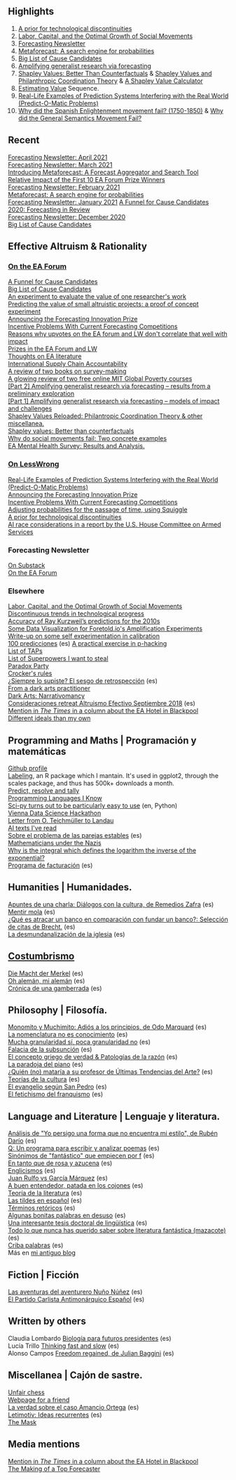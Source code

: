 
## Highlights
1. [A prior for technological discontinuities](https://www.lesswrong.com/posts/FaCqw2x59ZFhMXJr9/a-prior-for-technological-discontinuities)  
2. [Labor, Capital, and the Optimal Growth of Social Movements](https://nunosempere.github.io/ea/MovementBuildingForUtilityMaximizers.pdf)  
3. [Forecasting Newsletter](https://forecasting.substack.com)  
4. [Metaforecast: A search engine for probabilities](https://metaforecast.org/)  
5. [Big List of Cause Candidates](https://forum.effectivealtruism.org/posts/SCqRu6shoa8ySvRAa/big-list-of-cause-candidates)  
6. [Amplifying generalist research via forecasting](https://forum.effectivealtruism.org/posts/ZTXKHayPexA6uSZqE/part-2-amplifying-generalist-research-via-forecasting)  
7. [Shapley Values: Better Than Counterfactuals](https://forum.effectivealtruism.org/posts/XHZJ9i7QBtAJZ6byW/shapley-values-better-than-counterfactuals) &  [Shapley Values and Philanthropic Coordination Theory](https://forum.effectivealtruism.org/posts/3NYDwGvDbhwenpDHb/shapley-values-reloaded-philantropic-coordination-theory-and) & [A Shapley Value Calculator](http://shapleyvalue.com/)  
8. [Estimating Value](https://forum.effectivealtruism.org/s/AbrRsXM2PrCrPShuZ) Sequence. 
9. [Real-Life Examples of Prediction Systems Interfering with the Real World (Predict-O-Matic Problems)](https://www.lesswrong.com/posts/6bSjRezJDxR2omHKE/real-life-examples-of-prediction-systems-interfering-with)  
10. [Why did the Spanish Enlightenment movement fail? (1750-1850)](https://nunosempere.github.io/rat/spanishenlightenment) & [Why did the General Semantics Movement Fail?](https://nunosempere.github.io/rat/general-semantics)  


## Recent
[Forecasting Newsletter: April 2021](https://forecasting.substack.com/p/forecasting-newsletter-march-2021)  
[Forecasting Newsletter: March 2021](https://forecasting.substack.com/p/forecasting-newsletter-march-2021)  
[Introducing Metaforecast: A Forecast Aggregator and Search Tool](https://forum.effectivealtruism.org/posts/tEo5oXeSNcB3sYr8m/introducing-metaforecast-a-forecast-aggregator-and-search)  
[Relative Impact of the First 10 EA Forum Prize Winners](https://forum.effectivealtruism.org/posts/pqphZhx2nJocGCpwc/relative-impact-of-the-first-10-ea-forum-prize-winners)  
[Forecasting Newsletter: February 2021](https://forecasting.substack.com/p/forecasting-newsletter-february-2021)  
[Metaforecast: A search engine for probabilities](https://metaforecast.org/)  
[Forecasting Newsletter: January 2021](https://forecasting.substack.com/p/forecasting-newsletter-january-2021)
[A Funnel for Cause Candidates](https://forum.effectivealtruism.org/posts/iRA4Dd2bfX9nukSo3/a-funnel-for-cause-candidates)  
[2020: Forecasting in Review](https://forecasting.substack.com/p/2020-forecasting-in-review)  
[Forecasting Newsletter: December 2020](https://forecasting.substack.com/p/forecasting-newsletter-december-2020)  
[Big List of Cause Candidates](https://forum.effectivealtruism.org/posts/SCqRu6shoa8ySvRAa/big-list-of-cause-candidates)  

## Effective Altruism & Rationality

### [On the EA Forum](https://forum.effectivealtruism.org/users/nunosempere)  
[A Funnel for Cause Candidates](https://forum.effectivealtruism.org/posts/iRA4Dd2bfX9nukSo3/a-funnel-for-cause-candidates)  
[Big List of Cause Candidates](https://forum.effectivealtruism.org/posts/SCqRu6shoa8ySvRAa/big-list-of-cause-candidates)  
[An experiment to evaluate the value of one researcher's work](https://forum.effectivealtruism.org/posts/udGBF8YWshCKwRKTp/an-experiment-to-evaluate-the-value-of-one-researcher-s-work)  
[Predicting the value of small altruistic projects: a proof of concept experiment](https://forum.effectivealtruism.org/posts/qb56nicbnj9asSemx/predicting-the-value-of-small-altruistic-projects-a-proof-of)  
[Announcing the Forecasting Innovation Prize](https://forum.effectivealtruism.org/posts/8Nwy3tX2WnDDSTRoi/announcing-the-forecasting-innovation-prize)  
[Incentive Problems With Current Forecasting Competitions](https://forum.effectivealtruism.org/posts/ztmBA8v6KvGChxw92/incentive-problems-with-current-forecasting-competitions)  
[Reasons why upvotes on the EA forum and LW don't correlate that well with impact](https://forum.effectivealtruism.org/posts/GseREh8MEEuLCZayf/nunosempere-s-shortform?commentId=kLuhtmQRZBJpcaHhH)  
[Prizes in the EA Forum and LW](https://forum.effectivealtruism.org/posts/GseREh8MEEuLCZayf/nunosempere-s-shortform?commentId=WPStS4qhJS7Mz6KCA)  
[Thoughts on EA literature](https://forum.effectivealtruism.org/posts/Bc8J5P938BmzBuL9Y/when-can-writing-fiction-change-the-world?commentId=RnEpvpozD5tEEsM9b)  
[International Supply Chain Accountability](https://forum.effectivealtruism.org/posts/ME4zE34KBSYnt6hGp/new-top-ea-cause-international-supply-chain-accountability)  
[A review of two books on survey-making](https://forum.effectivealtruism.org/posts/DCcciuLxRveSkBng2/a-review-of-two-books-on-survey-making)  
[A glowing review of two free online MIT Global Poverty courses](https://forum.effectivealtruism.org/posts/S3vAPRp2XQ9BdDbPz/a-glowing-review-of-two-free-online-mit-global-poverty)  
[[Part 2] Amplifying generalist research via forecasting – results from a preliminary exploration](https://forum.effectivealtruism.org/posts/ZTXKHayPexA6uSZqE/part-2-amplifying-generalist-research-via-forecasting)  
[[Part 1] Amplifying generalist research via forecasting – models of impact and challenges](https://forum.effectivealtruism.org/posts/ZCZZvhYbsKCRRDTct/part-1-amplifying-generalist-research-via-forecasting-models)  
[Shapley Values Reloaded: Philantropic Coordination Theory & other miscellanea.](https://forum.effectivealtruism.org/posts/3NYDwGvDbhwenpDHb/shapley-values-reloaded-philantropic-coordination-theory-and)  
[Shapley values: Better than counterfactuals](https://forum.effectivealtruism.org/posts/XHZJ9i7QBtAJZ6byW/shapley-values-better-than-counterfactuals)  
[Why do social movements fail: Two concrete examples](https://forum.effectivealtruism.org/posts/7Pxx7kSQejX2MM2tE/why-do-social-movements-fail-two-concrete-examples)  
[EA Mental Health Survey: Results and Analysis.](https://forum.effectivealtruism.org/posts/FheKNFgPqEsN8Nxuv/ea-mental-health-survey-results-and-analysis)  

### [On LessWrong](https://www.lesswrong.com/users/nunosempere)  
[Real-Life Examples of Prediction Systems Interfering with the Real World (Predict-O-Matic Problems)](https://www.lesswrong.com/posts/6bSjRezJDxR2omHKE/real-life-examples-of-prediction-systems-interfering-with)  
[Announcing the Forecasting Innovation Prize](https://www.lesswrong.com/posts/WRqvohbWoq2wQkxKN/announcing-the-forecasting-innovation-prize)  
[Incentive Problems With Current Forecasting Competitions](https://www.lesswrong.com/posts/tyNrj2wwHSnb4tiMk/incentive-problems-with-current-forecasting-competitions)  
[Adjusting probabilities for the passage of time, using Squiggle](https://www.lesswrong.com/posts/j8o6sgRerE3tqNWdj/adjusting-probabilities-for-the-passage-of-time-using)  
[A prior for technological discontinuities](https://www.lesswrong.com/posts/FaCqw2x59ZFhMXJr9/a-prior-for-technological-discontinuities)  
[AI race considerations in a report by the U.S. House Committee on Armed Services](https://www.lesswrong.com/posts/87aqBTkhTgfzhu5po/ai-race-considerations-in-a-report-by-the-u-s-house)  

### Forecasting Newsletter
[On Substack](https://forecasting.substack.com/)  
[On the EA Forum](https://forum.effectivealtruism.org/s/HXtZvHqsKwtAYP6Y7)  

### Elsewhere
[Labor, Capital, and the Optimal Growth of Social Movements](https://nunosempere.github.io/ea/MovementBuildingForUtilityMaximizers.pdf)  
[Discontinuous trends in technological progress](https://nunosempere.github.io/rat/Discontinuous-Progress.html)  
[Accuracy of Ray Kurzweil’s predictions for the 2010s](https://nunosempere.github.io/rat/KurzweilPredictionsForThe2010s.html)  
[Some Data Visualization for Foretold.io's Amplification Experiments](https://observablehq.com/@nunosempere/plots-for-the-amplification-experiment)  
[Write-up on some self experimentation in calibration](https://nunosempere.github.io/rat/Self-experimentation-calibration.html)  
[100 predicciones](https://nunosempere.github.io/rat/100-predicciones-en-100-dias.html) (es) 
[A practical exercise in p-hacking](https://nunosempere.github.io/rat/eamentalhealth/p-hacking.html)  
[List of TAPs](https://nunosempere.github.io/rat/list-of-taps.html)  
[List of Superpowers I want to steal](https://nunosempere.github.io/)  
[Paradox Party](https://nunosempere.github.io/rat/paradox-party.html)  
[Crocker's rules](https://nunosempere.github.io/)  
[¿Siempre lo supiste? El sesgo de retrospección](https://nunosempere.github.io/) (es)  
[From a dark arts practitioner](https://nunosempere.github.io/rat/dark_arts.html)  
[Dark Arts: Narrativomancy](https://nunosempere.github.io/miscellanea/narrativomancy.html)  
[Consideraciones retreat Altruismo Efectivo Septiembre 2018](https://nunosempere.github.io/rat/AE-retreat.html) (es)  
[Mention in *The Times* in a column about the EA Hotel in Blackpool](https://nunosempere.github.io/rat/The-Times.html)  
[Different ideals than my own](https://nunosempere.github.io/rat/Different-Ideals.html)  

## Programming and Maths  | Programación y matemáticas
[Github profile](https://github.com/NunoSempere)  
[Labeling](https://github.com/NunoSempere/labeling), an R package which I mantain. It's used in ggplot2, through the scales package, and thus has 500k+ downloads a month.  
[Predict, resolve and tally](https://github.com/NunoSempere/PredictResolveTally)  
[Programming Languages I Know](http://nunosempere.github.io/maths-prog/ProgrammingLanguagesIknow)  
[Sci-py turns out to be particularly easy to use](https://nunosempere.github.io/maths-prog/MachineLearningDemystified/) (en, Python)  
[Vienna Data Science Hackathon](https://nunosempere.github.io/maths-prog/Vienna-Data-Science-Hackathon-May-4-2019/)  
[Letter from O. Teichmüller to Landau](https://nunosempere.github.io/maths-prog/teichmuller.html)  
[AI texts I've read](https://nunosempere.github.io/maths-prog/ai.html)  
[Sobre el problema de las parejas estables](https://nunosempere.github.io/https://stable-marriage-problem/) (es)  
[Mathematicians under the Nazis](https://nunosempere.github.io/projects/mathematicians-under-the-nazis.html)  
[Why is the integral which defines the logarithm the inverse of the exponential?](https://nunosempere.github.io/maths-prog/logarithms.pdf)  
[Programa de facturación](https://easyfirma.es) (es)  

## Humanities | Humanidades.
[Apuntes de una charla: Diálogos con la cultura, de Remedios Zafra](https://nunosempere.github.io/humanities/remedios-zafra) (es)  
[Mentir mola](https://nunosempere.github.io/humanities/mentir-mola.html ) (es)  
[¿Qué es atracar un banco en comparación con fundar un banco?: Selección de citas de Brecht.](https://nunosempere.github.io/humanities/brecht.html) (es)  
[La desmundanalización de la iglesia](https://nunosempere.github.io/projects/catholic-church.html) (es)  

## [Costumbrismo](https://en.wikipedia.org/wiki/Costumbrismo)
[Die Macht der Merkel](https://nunosempere.github.io/costumbrismo/merkel.html) (es)  
[Oh alemán, mi alemán](https://nunosempere.github.io/costumbrismo/aleman) (es)  
[Crónica de una gamberrada](https://nunosempere.github.io/costumbrismo/gamberrada/index.html) (es)  

## Philosophy  | Filosofía. 
[Monomito y Muchimito: Adiós a los principios, de Odo Marquard](https://nunosempere.github.io/philosophy/marquard.html) (es)  
[La nomenclatura no es conocimiento](https://nunosempere.github.io/philosophy/nomenclatura.html) (es)  
[Mucha granularidad sí, poca granularidad no](https://nunosempere.github.io/philosophy/granularidad.html) (es)  
[Falacia de la subsunción](https://nunosempere.github.io/philosophy/subsuncion.html) (es)  
[El concepto griego de verdad & Patologías de la razón](https://nunosempere.github.io/philosophy/aletheia/index.html) (es)  
[La paradoja del piano](https://nunosempere.github.io/philosophy/piano.html) (es)  
[¿Quién (no) mataría a su profesor de Últimas Tendencias del Arte?](https://nunosempere.github.io/philosophy/arte.html) (es)  
[Teorías de la cultura](https://nunosempere.github.io/philosophy/cultura.html) (es)  
[El evangelio según San Pedro](https://nunosempere.github.io/philosophy/san-pedro.html) (es)  
[El fetichismo del franquismo](https://nunosempere.github.io/philosophy/franquismo.html) (es)  

## Language and Literature | Lenguaje y literatura. 
[Análisis de "Yo persigo una forma que no encuentra mi estilo", de Rubén Darío](https://nunosempere.github.io/lit/ruben-dario-yo-persigo-una-forma-que-no-encuentra-mi-estilo.html) (es)  
[Q: Un programa para escribir y analizar poemas](https://blogdelecturadenuno.blogspot.com/2020/12/q-un-programa-para-escribir-y-analizar-poemas-y-poesia.html) (es)  
[Sinónimos de "fantástico" que empiecen por f](https://nunosempere.github.io/lit/fantastico.html) (es)  
[En tanto que de rosa y azucena](https://nunosempere.github.io/lit/en-tanto-que-de-rosa-y-azucena.html) (es)  
[Englicismos](https://nunosempere.github.io/lit/englicismos) (es)  
[Juan Rulfo vs García Márquez](https://nunosempere.github.io/lit/rulfo-garcia.html) (es)  
[A buen entendedor, patada en los cojones](https://nunosempere.github.io/lit/patada-en-los-cojones.html) (es)  
[Teoría de la literatura](https://nunosempere.github.io/lit/teoria-de-la-literatura.html) (es)  
[Las tildes en español](https://nunosempere.github.io/https://tildes/index.html) (es)  
[Términos retóricos](https://nunosempere.github.io/lit/terminos-retoricos.html) (es)  
[Algunas bonitas palabras en desuso](https://nunosempere.github.io/lit/desuso.html) (es)  
[Una interesante tesis doctoral de lingüística](https://nunosempere.github.io/lit/tesis/madurez) (es)  
[Todo lo que nunca has querido saber sobre literatura fantástica (mazacote)](https://nunosempere.github.io/lit-fantastica.html) (es)  
[Criba palabras](https://nunosempere.github.io/https://criba-de-palabras-Lucia/README.html) (es)  
Más en [mi antiguo blog](https://blogdelecturadenuno.blogspot.com/)  

## Fiction | Ficción
[Las aventuras del aventurero Nuño Núñez](https://nunosempere.github.io/fiction/nuno-nunez.html) (es)  
[El Partido Carlista Antimonárquico Español](https://nunosempere.github.io/fiction/carlista.html) (es)  

## Written by others
Claudia Lombardo [Biología para futuros presidentes](https://blogdelecturadenuno.blogspot.com/2017/01/biologia-para-futuros-presidentes-parte.html) (es)  
Lucía Trillo  [Thinking fast and slow](https://blogdelecturadenuno.blogspot.com/2017/01/thinking-fast-and-slow.html) (es)  
Alonso Campos [Freedom regained, de Julian Baggini](https://blogdelecturadenuno.blogspot.com/2016/10/freedom-regained-de-julian-baggini.html) (es)  

## Miscellanea | Cajón de sastre.
[Unfair chess](https://nunosempere.github.io/miscellanea/unfairchess.html)  
[Webpage for a friend](https://ciruelahaiti.github.io/)  
[La verdad sobre el caso Amancio Ortega](https://nunosempere.github.io/miscellanea/inditex.html) (es)  
[Letimotiv: Ideas recurrentes](https://nunosempere.github.io/miscellanea/letimotiv.html) (es)  
[The Mask](https://nunosempere.github.io/miscellanea/The-Mask.html)  

## Media mentions
[Mention in *The Times* in a column about the EA Hotel in Blackpool](https://nunosempere.github.io/rat/The-Times.html)  
[The Making of a Top Forecaster](https://www.cset-foretell.com/blog/top-forecaster-techniques)  
